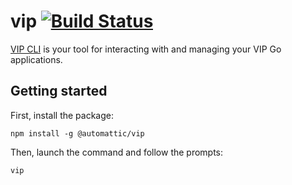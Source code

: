 # vip [![Build Status](https://travis-ci.com/Automattic/vip.svg?token=xWx9qCRAJeRdHxEcWW83&branch=master)](https://travis-ci.com/Automattic/vip)

[VIP CLI](https://vip.wordpress.com/documentation/vip-go/vip-cli/) is your tool for interacting with and managing your VIP Go applications.

## Getting started

First, install the package:

```
npm install -g @automattic/vip
```

Then, launch the command and follow the prompts:

```
vip
```
